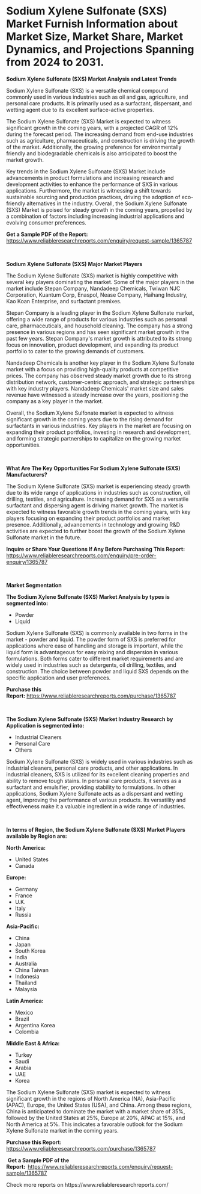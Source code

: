 <p><h1>Sodium Xylene Sulfonate (SXS) Market Furnish Information about Market Size, Market Share, Market Dynamics, and Projections Spanning from 2024 to 2031.</h1></p><p><strong>Sodium Xylene Sulfonate (SXS) Market Analysis and Latest Trends</strong></p>
<p><p>Sodium Xylene Sulfonate (SXS) is a versatile chemical compound commonly used in various industries such as oil and gas, agriculture, and personal care products. It is primarily used as a surfactant, dispersant, and wetting agent due to its excellent surface-active properties.</p><p>The Sodium Xylene Sulfonate (SXS) Market is expected to witness significant growth in the coming years, with a projected CAGR of 12% during the forecast period. The increasing demand from end-use industries such as agriculture, pharmaceuticals, and construction is driving the growth of the market. Additionally, the growing preference for environmentally friendly and biodegradable chemicals is also anticipated to boost the market growth.</p><p>Key trends in the Sodium Xylene Sulfonate (SXS) Market include advancements in product formulations and increasing research and development activities to enhance the performance of SXS in various applications. Furthermore, the market is witnessing a shift towards sustainable sourcing and production practices, driving the adoption of eco-friendly alternatives in the industry. Overall, the Sodium Xylene Sulfonate (SXS) Market is poised for steady growth in the coming years, propelled by a combination of factors including increasing industrial applications and evolving consumer preferences.</p></p>
<p><strong>Get a Sample PDF of the Report:&nbsp;</strong> <a href="https://www.reliableresearchreports.com/enquiry/request-sample/1365787">https://www.reliableresearchreports.com/enquiry/request-sample/1365787</a></p>
<p>&nbsp;</p>
<p><strong>Sodium Xylene Sulfonate (SXS) Major Market Players</strong></p>
<p><p>The Sodium Xylene Sulfonate (SXS) market is highly competitive with several key players dominating the market. Some of the major players in the market include Stepan Company, Nandadeep Chemicals, Twiwan NJC Corporation, Kuantum Corp, Enaspol, Nease Company, Haihang Industry, Kao Koan Enterprise, and surfactant premixes.</p><p>Stepan Company is a leading player in the Sodium Xylene Sulfonate market, offering a wide range of products for various industries such as personal care, pharmaceuticals, and household cleaning. The company has a strong presence in various regions and has seen significant market growth in the past few years. Stepan Company's market growth is attributed to its strong focus on innovation, product development, and expanding its product portfolio to cater to the growing demands of customers.</p><p>Nandadeep Chemicals is another key player in the Sodium Xylene Sulfonate market with a focus on providing high-quality products at competitive prices. The company has observed steady market growth due to its strong distribution network, customer-centric approach, and strategic partnerships with key industry players. Nandadeep Chemicals' market size and sales revenue have witnessed a steady increase over the years, positioning the company as a key player in the market.</p><p>Overall, the Sodium Xylene Sulfonate market is expected to witness significant growth in the coming years due to the rising demand for surfactants in various industries. Key players in the market are focusing on expanding their product portfolios, investing in research and development, and forming strategic partnerships to capitalize on the growing market opportunities.</p></p>
<p>&nbsp;</p>
<p><strong>What Are The Key Opportunities For Sodium Xylene Sulfonate (SXS) Manufacturers?</strong></p>
<p><p>The Sodium Xylene Sulfonate (SXS) market is experiencing steady growth due to its wide range of applications in industries such as construction, oil drilling, textiles, and agriculture. Increasing demand for SXS as a versatile surfactant and dispersing agent is driving market growth. The market is expected to witness favorable growth trends in the coming years, with key players focusing on expanding their product portfolios and market presence. Additionally, advancements in technology and growing R&D activities are expected to further boost the growth of the Sodium Xylene Sulfonate market in the future.</p></p>
<p><strong>Inquire or Share Your Questions If Any Before Purchasing This Report:</strong> <a href="https://www.reliableresearchreports.com/enquiry/pre-order-enquiry/1365787">https://www.reliableresearchreports.com/enquiry/pre-order-enquiry/1365787</a></p>
<p>&nbsp;</p>
<p><strong>Market Segmentation</strong></p>
<p><strong>The Sodium Xylene Sulfonate (SXS) Market Analysis by types is segmented into:</strong></p>
<p><ul><li>Powder</li><li>Liquid</li></ul></p>
<p><p>Sodium Xylene Sulfonate (SXS) is commonly available in two forms in the market - powder and liquid. The powder form of SXS is preferred for applications where ease of handling and storage is important, while the liquid form is advantageous for easy mixing and dispersion in various formulations. Both forms cater to different market requirements and are widely used in industries such as detergents, oil drilling, textiles, and construction. The choice between powder and liquid SXS depends on the specific application and user preferences.</p></p>
<p><strong>Purchase this Report:&nbsp;</strong><a href="https://www.reliableresearchreports.com/purchase/1365787">https://www.reliableresearchreports.com/purchase/1365787</a></p>
<p>&nbsp;</p>
<p><strong>The Sodium Xylene Sulfonate (SXS) Market Industry Research by Application is segmented into:</strong></p>
<p><ul><li>Industrial Cleaners</li><li>Personal Care</li><li>Others</li></ul></p>
<p><p>Sodium Xylene Sulfonate (SXS) is widely used in various industries such as industrial cleaners, personal care products, and other applications. In industrial cleaners, SXS is utilized for its excellent cleaning properties and ability to remove tough stains. In personal care products, it serves as a surfactant and emulsifier, providing stability to formulations. In other applications, Sodium Xylene Sulfonate acts as a dispersant and wetting agent, improving the performance of various products. Its versatility and effectiveness make it a valuable ingredient in a wide range of industries.</p></p>
<p>&nbsp;</p>
<p><strong>In terms of Region, the Sodium Xylene Sulfonate (SXS) Market Players available by Region are:</strong></p>
<p>
    <p> <strong> North America: </strong>
        <ul>
            <li>United States</li>
            <li>Canada</li>
        </ul>
        </p> 
    <p> <strong> Europe: </strong>
        <ul>
            <li>Germany</li>
            <li>France</li>
            <li>U.K.</li>
            <li>Italy</li>
            <li>Russia</li>
        </ul>
        </p> 
    <p> <strong> Asia-Pacific: </strong>
        <ul>
            <li>China</li>
            <li>Japan</li>
            <li>South Korea</li>
            <li>India</li>
            <li>Australia</li>
            <li>China Taiwan</li>
            <li>Indonesia</li>
            <li>Thailand</li>
            <li>Malaysia</li>
        </ul>
        </p> 
    <p> <strong> Latin America: </strong>
        <ul>
            <li>Mexico</li>
            <li>Brazil</li>
            <li>Argentina Korea</li>
            <li>Colombia</li>
        </ul>
        </p> 
    <p> <strong> Middle East & Africa: </strong>
        <ul>
            <li>Turkey</li>
            <li>Saudi</li>
            <li>Arabia</li>
            <li>UAE</li>
            <li>Korea</li>
        </ul>
    </p>
    </p>
<p><p>The Sodium Xylene Sulfonate (SXS) market is expected to witness significant growth in the regions of North America (NA), Asia-Pacific (APAC), Europe, the United States (USA), and China. Among these regions, China is anticipated to dominate the market with a market share of 35%, followed by the United States at 25%, Europe at 20%, APAC at 15%, and North America at 5%. This indicates a favorable outlook for the Sodium Xylene Sulfonate market in the coming years.</p></p>
<p><strong>Purchase this Report: </strong><a href="https://www.reliableresearchreports.com/purchase/1365787">https://www.reliableresearchreports.com/purchase/1365787</a></p>
<p>&nbsp;<strong>Get a Sample PDF of the Report:&nbsp;&nbsp;</strong><a href="https://www.reliableresearchreports.com/enquiry/request-sample/1365787">https://www.reliableresearchreports.com/enquiry/request-sample/1365787</a></p>
<p><strong></strong></p>
<p>Check more reports on https://www.reliableresearchreports.com/</p>